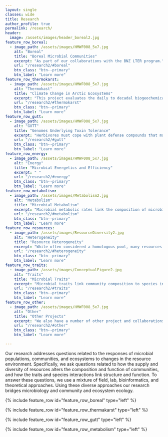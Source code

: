 ```yaml
---
layout: single
classes: wide
title: Research
author_profile: true
permalink: /research/
header:
  image: /assets/images/header_boreal2.jpg
feature_row_boreal:
  - image_path: /assets/images/HMWF008_5x7.jpg
    alt: "Boreal"
    title: "Boreal Microbial Communities"
    excerpt: "As part of our collaborations with the BNZ LTER program."
    url: "/research2/#boreal"
    btn_class: "btn--primary"
    btn_label: "Learn more"
feature_row_thermokarst:
  - image_path: /assets/images/HMWF008_5x7.jpg
    alt: "Thermokast"
    title: "Climate Change in Arctic Ecosystems"
    excerpt: "This project evaluates the daily to decadal biogeochemical consequences of landscape evolution: from microbes to landscapes. We hypothesize that the altered spatiotemporal distribution of degrading nutrient-rich permafrost has/will fundamentally alter the micro-to- macro structure and function of northern tundra ecosystems."
    url: "/research2/#thermokarst"
    btn_class: "btn--primary"
    btn_label: "Learn more"
feature_row_gutt:
  - image_path: /assets/images/HMWF008_5x7.jpg
    alt: "GUTT"
    title: "Genomes Underlying Toxin Tolerance"
    excerpt: "Herbivores must cope with plant defense compounds that may be highly toxic. The gut microbiome aids in host digestion of phytotoxins by degrading harmful molecules such as phenolics and monoterpenes. We use culturing, growth experiments, and amplicon and whole-genome sequencing to study how the host gut microbiome contributes to detoxification of plant secondary metabolites."
    url: "/research2/#gutt"
    btn_class: "btn--primary"
    btn_label: "Learn more"
feature_row_energy:
  - image_path: /assets/images/HMWF008_5x7.jpg
    alt: "Energy"
    title: "Microbial Energetics and Efficiency"
    excerpt: " "
    url: "/research2/#energy"
    btn_class: "btn--primary"
    btn_label: "Learn more"
feature_row_metabolism:
  - image_path: /assets/images/Metabolism2.jpg
    alt: "Metabolism"
    title: "Microbial Metabolism"
    excerpt: "Microbial metabolic rates link the composition of microbial communities to aquatic carbon dynamics. We use a mixture of theory, lab experiments, and field observations to study to metabolism of microbial communities and the consequences for ecosystem function"
    url: "/research2/#metabolism"
    btn_class: "btn--primary"
    btn_label: "Learn more"
feature_row_resources:
  - image_path: /assets/images/ResourceDiversity2.jpg
    alt: "Heterogeneity"
    title: "Resource Heterogeneity"
    excerpt: "While often considered a homologous pool, many resources exist as heterogeneous mixtures of multiple chemical forms. We use a mixture of lab experiments and field observations to study how the heterogeneity of resources contributes to microbial diversity and ecosystem function."
    url: "/research2/#heterogeneity"
    btn_class: "btn--primary"
    btn_label: "Learn more"
feature_row_traits:
  - image_path: /assets/images/ConceptualFigure2.jpg
    alt: "Traits"
    title: "Microbial Traits"
    excerpt: "Microbial traits link community composition to species interactions and ecosystem function. We use a mixture of bioinformatics, genomics, lab experiments, and field observations to study the traits that regulate the species interactions and ecosystem function."
    url: "/research2/#traits"
    btn_class: "btn--primary"
    btn_label: "Learn more"  
feature_row_other:
  - image_path: /assets/images/HMWF008_5x7.jpg
    alt: "Other"
    title: "Other Projects"
    excerpt: "We also have a number of other project and collaborations exploring the microbial ecology across ecosystems."
    url: "/research2/#other"
    btn_class: "btn--primary"
    btn_label: "Learn more"  

---
```


Our research addresses questions related to the responses of microbial populations, communities, and ecosystems to changes in the resource environment. Specifically, we ask questions related to how the supply and diversity of resources alters the composition and function of communities, and how the traits and species interactions link structure and function. To answer these questions, we use a mixture of field, lab, bioinformatics, and theoretical approaches. Using these diverse approaches our research bridges microbiology and community and ecosystem ecology.

{% include feature_row id="feature_row_boreal" type="left" %}

{% include feature_row id="feature_row_thermakarst" type="left" %}

{% include feature_row id="feature_row_gutt" type="left" %}

{% include feature_row id="feature_row_metabolism" type="left" %}

